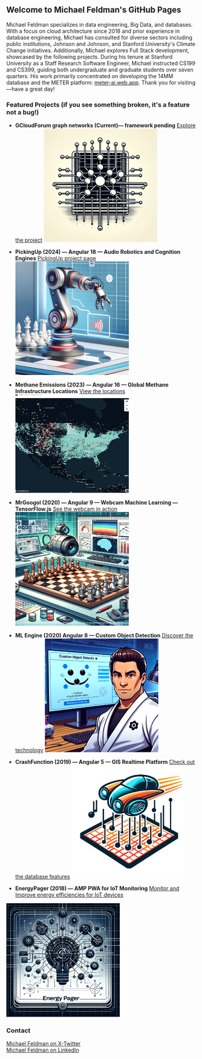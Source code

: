 ## Welcome to Michael Feldman's GitHub Pages

Michael Feldman specializes in data engineering, Big Data, and databases. With a focus on cloud architecture since 2018 and prior experience in database engineering, Michael has consulted for diverse sectors including public institutions, Johnson and Johnson, and Stanford University's Climate Change initiatives. Additionally, Michael explores Full Stack development, showcased by the following projects. During his tenure at Stanford University as a Staff Research Software Engineer, Michael instructed CS199 and CS399, guiding both undergraduate and graduate students over seven quarters. His work primarily concentrated on developing the 14MM database and the METER platform: [meter-ai.web.app](https://meter-ai.web.app). Thank you for visiting—have a great day!

### Featured Projects (if you see something broken, it's a feature not a bug!)

- **GCloudForum graph networks (Current)— framework pending** [Explore the project](https://gcloudforum--map-of-reddit-m8m4sopw.web.app)
  <img src="/images/gcloudforum.webp" width="300" alt="The GCloudForum!" >  
 

- **PickingUp (2024) — Angular 18 — Audio Robotics and Cognition Engines** [PickingUp project page](https://pickingup.web.app/)
  <img src="/images/pickingup.webp" width="300" alt="Angular 18 Audio Robotics and cognition engines" >  
  
- **Methane Emissions (2023) — Angular 16 — Global Methane Infrastructure Locations** [View the locations](https://meter-ai.web.app/map) 
  <img src="/images/meterai.png" width="300" alt="Angular 16 Global Methane Infrastructure Locations" >  

<!-- - **Ad hoc tooling — QRcode Interoperability**  
  [Learn more](https://hybridextensions.web.app/) -->

- **MrGoogol (2020) — Angular 9 — Webcam Machine Learning — TensorFlow.js** [See the webcam in action](https://app.mrgoogol.com)
  <img src="/images/mrgoogol.webp" width="300" alt="Angular 9 and Webcam and TensorFlow.js and custom-trained AutoML model for Machine Learning classification OpenCV mobilenet 2.1.0" >  


- **ML Engine (2020) Angular 8 — Custom Object Detection** [Discover the technology](https://app.darndimples.com)
  <img src="/images/darndimples.webp" width="300" alt="Angular 8 and Custom Trained algorithms" >

- **CrashFunction (2019) — Angular 5 — GIS Realtime Platform** [Check out the database features](https://app.crashfunction.com)
  <img src="/images/0crashes.webp" width="300" alt="Angular 5 and Firebase Realtime Database and Firestore and Mapbox Geo-coordinates and BigQuery and back-end SQL server engine simulators" >  
  

- **EnergyPager (2018) —  AMP PWA for IoT Monitoring** [Monitor and Improve energy efficiencies for IoT devices](https://app.energypager.com)
<img src="/images/epager.png" width="300" alt="Angular 5 and Firebase Realtime Database, Firestore, Mapbox Geo-coordinates, BigQuery, back-end engine simulators" >  

### Contact
[Michael Feldman on X-Twitter](https://twitter.com/Feldman1Michael)  
[Michael Feldman on LinkedIn](https://www.linkedin.com/in/mfeldman143/)

